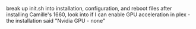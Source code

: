 break up init.sh into installation, configuration, and reboot files
after installing Camille's 1660, look into if I can enable GPU acceleration in plex - the installation said "Nvidia GPU - none"
